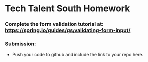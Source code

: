# Tech Talent South Homework

### Complete the form validation tutorial at: https://spring.io/guides/gs/validating-form-input/
### Submission: 
* Push your code to github and include the link to your repo here. 